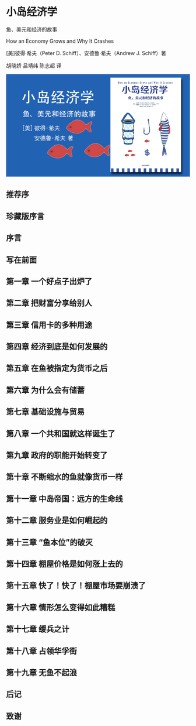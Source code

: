 小岛经济学
========================================

鱼、美元和经济的故事

How an Economy Grows and Why It Crashes

[美]彼得·希夫（Peter D. Schiff）、安德鲁·希夫（Andrew J. Schiff）著

胡晓娇 吕靖纬 陈志超 译

![](contents/wx-cover.png)

推荐序
----------------------------------------

珍藏版序言
----------------------------------------

序言
----------------------------------------

写在前面
----------------------------------------

第一章 一个好点子出炉了
----------------------------------------

第二章 把财富分享给别人
----------------------------------------

第三章 信用卡的多种用途
----------------------------------------

第四章 经济到底是如何发展的
----------------------------------------

第五章 在鱼被指定为货币之后
----------------------------------------

第六章 为什么会有储蓄
----------------------------------------

第七章 基础设施与贸易
----------------------------------------

第八章 一个共和国就这样诞生了
----------------------------------------

第九章 政府的职能开始转变了
----------------------------------------

第十章 不断缩水的鱼就像货币一样
----------------------------------------

第十一章 中岛帝国：远方的生命线
----------------------------------------

第十二章 服务业是如何崛起的
----------------------------------------

第十三章 “鱼本位”的破灭
----------------------------------------

第十四章 棚屋价格是如何涨上去的
----------------------------------------

第十五章 快了！快了！棚屋市场要崩溃了
----------------------------------------

第十六章 情形怎么变得如此糟糕
----------------------------------------

第十七章 缓兵之计
----------------------------------------

第十八章 占领华孚街
----------------------------------------

第十九章 无鱼不起浪
----------------------------------------

后记
----------------------------------------

致谢
----------------------------------------